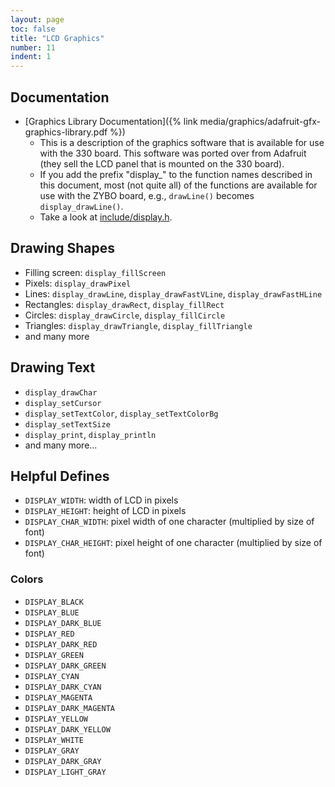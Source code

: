 ```yaml
---
layout: page
toc: false
title: "LCD Graphics"
number: 11
indent: 1
---
```


## Documentation
  - [Graphics Library Documentation]({% link media/graphics/adafruit-gfx-graphics-library.pdf %})
    * This is a description of the graphics software that is available for use with the 330 board. This software was ported over from Adafruit (they sell the LCD panel that is mounted on the 330 board).
    * If you add the prefix "display_" to the function names described in this document, most (not quite all) of the functions are available for use with the ZYBO board, e.g., `drawLine()` becomes `display_drawLine()`.
    * Take a look at [include/display.h]({{site.github.fileurl}}/include/display.h). 

## Drawing Shapes
 * Filling screen: `display_fillScreen`
 * Pixels: `display_drawPixel`
 * Lines: `display_drawLine`, `display_drawFastVLine`, `display_drawFastHLine`
 * Rectangles: `display_drawRect`, `display_fillRect`
 * Circles: `display_drawCircle`, `display_fillCircle`
 * Triangles: `display_drawTriangle`, `display_fillTriangle`
 * and many more

## Drawing Text
 * `display_drawChar`
 * `display_setCursor`
 * `display_setTextColor`, `display_setTextColorBg`
 * `display_setTextSize`
 * `display_print`, `display_println`
 * and many more...


## Helpful Defines
  * `DISPLAY_WIDTH`: width of LCD in pixels
  * `DISPLAY_HEIGHT`: height of LCD in pixels
  * `DISPLAY_CHAR_WIDTH`: pixel width of one character (multiplied by size of font)
  * `DISPLAY_CHAR_HEIGHT`: pixel height of one character (multiplied by size of font)


### Colors

* `DISPLAY_BLACK`
* `DISPLAY_BLUE`
* `DISPLAY_DARK_BLUE`
* `DISPLAY_RED`
* `DISPLAY_DARK_RED`
* `DISPLAY_GREEN`
* `DISPLAY_DARK_GREEN`
* `DISPLAY_CYAN`
* `DISPLAY_DARK_CYAN`
* `DISPLAY_MAGENTA`
* `DISPLAY_DARK_MAGENTA`
* `DISPLAY_YELLOW`
* `DISPLAY_DARK_YELLOW`
* `DISPLAY_WHITE`
* `DISPLAY_GRAY`
* `DISPLAY_DARK_GRAY`
* `DISPLAY_LIGHT_GRAY`
